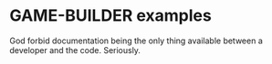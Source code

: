# GAME-BUILDER examples

God forbid documentation being the only thing available between a developer and the code. Seriously.
